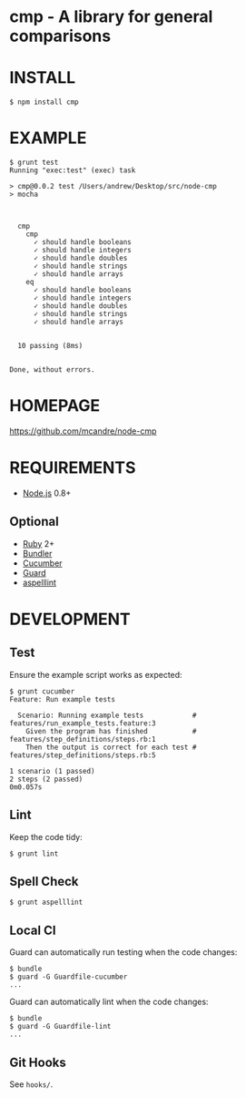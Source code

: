 # cmp - A library for general comparisons

# INSTALL

```
$ npm install cmp
```

# EXAMPLE

```
$ grunt test
Running "exec:test" (exec) task

> cmp@0.0.2 test /Users/andrew/Desktop/src/node-cmp
> mocha



  cmp
    cmp
      ✓ should handle booleans 
      ✓ should handle integers 
      ✓ should handle doubles 
      ✓ should handle strings 
      ✓ should handle arrays 
    eq
      ✓ should handle booleans 
      ✓ should handle integers 
      ✓ should handle doubles 
      ✓ should handle strings 
      ✓ should handle arrays 


  10 passing (8ms)


Done, without errors.
```

# HOMEPAGE

https://github.com/mcandre/node-cmp

# REQUIREMENTS

* [Node.js](http://nodejs.org/) 0.8+

## Optional

* [Ruby](https://www.ruby-lang.org/) 2+
* [Bundler](http://bundler.io/)
* [Cucumber](http://cukes.info/)
* [Guard](http://guardgem.org/)
* [aspelllint](https://github.com/mcandre/aspelllint)

# DEVELOPMENT

## Test

Ensure the example script works as expected:

```
$ grunt cucumber
Feature: Run example tests

  Scenario: Running example tests            # features/run_example_tests.feature:3
    Given the program has finished           # features/step_definitions/steps.rb:1
    Then the output is correct for each test # features/step_definitions/steps.rb:5

1 scenario (1 passed)
2 steps (2 passed)
0m0.057s
```

## Lint

Keep the code tidy:

```
$ grunt lint
```

## Spell Check

```
$ grunt aspelllint
```

## Local CI

Guard can automatically run testing when the code changes:

```
$ bundle
$ guard -G Guardfile-cucumber
...
```

Guard can automatically lint when the code changes:

```
$ bundle
$ guard -G Guardfile-lint
...
```

## Git Hooks

See `hooks/`.
